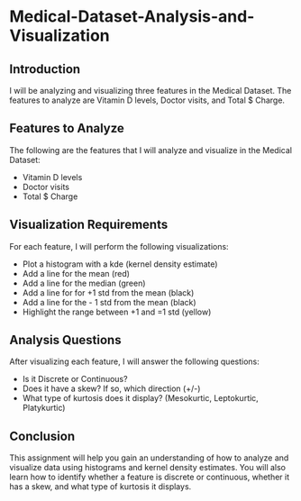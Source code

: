 # Medical-Dataset-Analysis-and-Visualization

## Introduction
I will be analyzing and visualizing three features in the Medical Dataset. The features to analyze are Vitamin D levels, Doctor visits, and Total $ Charge.

## Features to Analyze
The following are the features that I will analyze and visualize in the Medical Dataset:
- Vitamin D levels
- Doctor visits
- Total $ Charge

## Visualization Requirements
For each feature, I will perform the following visualizations:
- Plot a histogram with a kde (kernel density estimate)
- Add a line for the mean (red)
- Add a line for the median (green)
- Add a line for for +1 std from the mean (black)
- Add a line for the - 1 std from the mean (black)
- Highlight the range between +1 and =1 std (yellow)

## Analysis Questions
After visualizing each feature, I will answer the following questions:
- Is it Discrete or Continuous?
- Does it have a skew? If so, which direction (+/-)
- What type of kurtosis does it display? (Mesokurtic, Leptokurtic, Platykurtic)

## Conclusion
This assignment will help you gain an understanding of how to analyze and visualize data using histograms and kernel density estimates. You will also learn how to identify whether a feature is discrete or continuous, whether it has a skew, and what type of kurtosis it displays.
